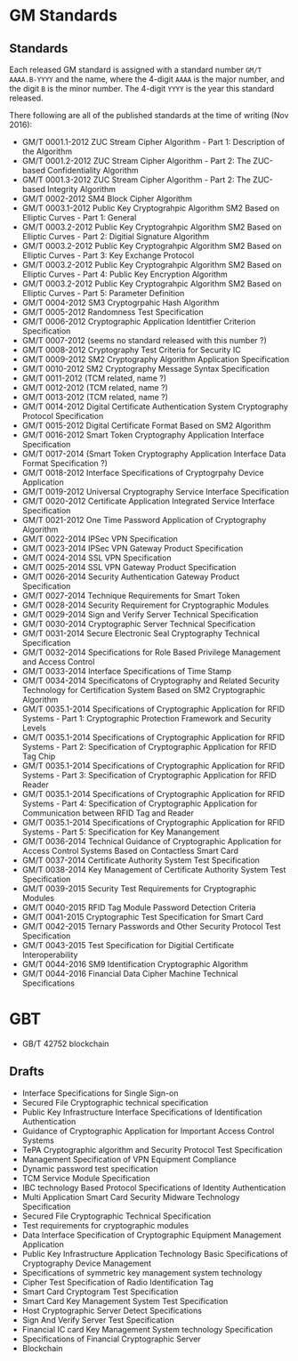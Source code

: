# GM Standards

## Standards

Each released GM standard is assigned with a standard number `GM/T AAAA.B-YYYY` and the name, where the 4-digit `AAAA` is the major number, and the digit `B` is the minor number. The 4-digit `YYYY` is the year this standard released.

There following are all of the published standards at the time of writing (Nov 2016):

 * GM/T 0001.1-2012 ZUC Stream Cipher Algorithm - Part 1: Description of the Algorithm
 * GM/T 0001.2-2012 ZUC Stream Cipher Algorithm - Part 2: The ZUC-based Confidentiality Algorithm
 * GM/T 0001.3-2012 ZUC Stream Cipher Algorithm - Part 2: The ZUC-based Integrity Algorithm
 * GM/T 0002-2012 SM4 Block Cipher Algorithm
 * GM/T 0003.1-2012 Public Key Cryptograhpic Algorithm SM2 Based on Elliptic Curves - Part 1: General
 * GM/T 0003.2-2012 Public Key Cryptograhpic Algorithm SM2 Based on Elliptic Curves - Part 2: Digitial Signature Algorithm
 * GM/T 0003.2-2012 Public Key Cryptograhpic Algorithm SM2 Based on Elliptic Curves - Part 3: Key Exchange Protocol
 * GM/T 0003.2-2012 Public Key Cryptograhpic Algorithm SM2 Based on Elliptic Curves - Part 4: Public Key Encryption Algorithm
 * GM/T 0003.2-2012 Public Key Cryptograhpic Algorithm SM2 Based on Elliptic Curves - Part 5: Parameter Definition
 * GM/T 0004-2012 SM3 Cryptogrpahic Hash Algorithm
 * GM/T 0005-2012 Randomness Test Specification
 * GM/T 0006-2012 Cryptographic Application Identitfier Criterion Specification
 * GM/T 0007-2012 (seems no standard released with this number ?)
 * GM/T 0008-2012 Cryptography Test Criteria for Security IC
 * GM/T 0009-2012 SM2 Cryptography Algorithm Application Specification
 * GM/T 0010-2012 SM2 Cryptography Message Syntax Specification
 * GM/T 0011-2012 (TCM related, name ?)
 * GM/T 0012-2012 (TCM related, name ?)
 * GM/T 0013-2012 (TCM related, name ?)
 * GM/T 0014-2012 Digital Certificate Authentication System Cryptography Protocol Specification
 * GM/T 0015-2012 Digital Certificate Format Based on SM2 Algorithm
 * GM/T 0016-2012 Smart Token Cryptography Application Interface Specification
 * GM/T 0017-2014 (Smart Token Cryptography Application Interface Data Format Specification ?)
 * GM/T 0018-2012 Interface Specifications of Cryptogrpahy Device Application
 * GM/T 0019-2012 Universal Cryptography Service Interface Specification
 * GM/T 0020-2012 Certificate Application Integrated Service Interface Specification
 * GM/T 0021-2012 One Time Password Application of Cryptography Algorithm
 * GM/T 0022-2014 IPSec VPN Specification
 * GM/T 0023-2014 IPSec VPN Gateway Product Specification
 * GM/T 0024-2014 SSL VPN Specification
 * GM/T 0025-2014 SSL VPN Gateway Product Specification
 * GM/T 0026-2014 Security Authentication Gateway Product Specification
 * GM/T 0027-2014 Technique Requirements for Smart Token
 * GM/T 0028-2014 Security Requirement for Cryptographic Modules
 * GM/T 0029-2014 Sign and Verify Server Technical Specification
 * GM/T 0030-2014 Cryptographic Server Technical Specification
 * GM/T 0031-2014 Secure Electronic Seal Cryptography Technical Specification
 * GM/T 0032-2014 Specifications for Role Based Privilege Management and Access Control
 * GM/T 0033-2014 Interface Specifications of Time Stamp
 * GM/T 0034-2014 Specificatons of Cryptography and Related Security Technology for Certification System Based on SM2 Cryptographic Algorithm
 * GM/T 0035.1-2014 Specifications of Cryptographic Application for RFID Systems - Part 1: Cryptographic Protection Framework and Security Levels
 * GM/T 0035.1-2014 Specifications of Cryptographic Application for RFID Systems - Part 2: Specification of Cryptographic Application for RFID Tag Chip
 * GM/T 0035.1-2014 Specifications of Cryptographic Application for RFID Systems - Part 3: Specification of Cryptographic Application for RFID Reader
 * GM/T 0035.1-2014 Specifications of Cryptographic Application for RFID Systems - Part 4: Specification of Cryptographic Application for Communication between RFID Tag and Reader
 * GM/T 0035.1-2014 Specifications of Cryptographic Application for RFID Systems - Part 5: Specification for Key Manangement
 * GM/T 0036-2014 Technical Guidance of Cryptographic Application for Access Control Systems Based on Contactless Smart Card
 * GM/T 0037-2014 Certificate Authority System Test Specification
 * GM/T 0038-2014 Key Management of Certificate Authority System Test Specification
 * GM/T 0039-2015 Security Test Requirements for Cryptographic Modules
 * GM/T 0040-2015 RFID Tag Module Password Detection Criteria
 * GM/T 0041-2015 Cryptographic Test Specification for Smart Card
 * GM/T 0042-2015 Ternary Passwords and Other Security Protocol Test Specification
 * GM/T 0043-2015 Test Specification for Digitial Certificate Interoperability
 * GM/T 0044-2016 SM9 Identification Cryptographic Algorithm
 * GM/T 0044-2016 Financial Data Cipher Machine Technical Specifications

# GBT 
  * GB/T 42752 blockchain

## Drafts

 * Interface Specifications for Single Sign-on
 * Secured File Cryptographic technical specification
 * Public Key Infrastructure Interface Specifications of Identification Authentication
 * Guidance of Cryptographic Application for Important Access Control Systems
 * TePA Cryptographic algorithm and Security Protocol Test Specification
 * Management Specification of VPN Equipment Compliance
 * Dynamic password test specification
 * TCM Service Module Specification
 * IBC technology Based Protocol Specifications of Identity Authentication
 * Multi Application Smart Card Security Midware Technology Specification
 * Secured File Cryptographic Technical Specification
 * Test requirements for cryptographic modules
 * Data Interface Specification of Cryptographic Equipment Management Application
 * Public Key Infrastructure Application Technology Basic Specifications of Cryptography Device Management
 * Specifications of symmetric key management system technology
 * Cipher Test Specification of Radio Identification Tag
 * Smart Card Cryptogram Test Specification
 * Smart Card Key Management System Test Specification
 * Host Cryptographic Server Detect Specifications
 * Sign And Verify Server Test Specification
 * Financial IC card Key Management System technology Specification
 * Specifications of Financial Cryptographic Server
 * Blockchain

